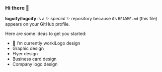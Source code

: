 ### Hi there 👋


**logoify/logoify** is a ✨ _special_ ✨ repository because its `README.md` (this file) appears on your GitHub profile.

Here are some ideas to get you started:

- 🔭 I’m currently workiLogo design
- Graphic design
- Flyer design
- Business card design
- Company logo design
